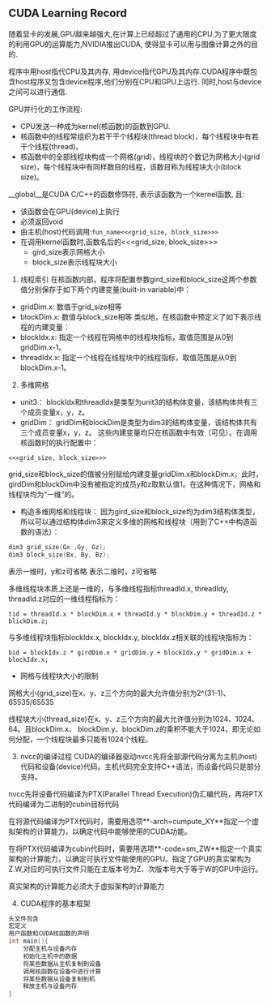 ## CUDA Learning Record

随着显卡的发展,GPU越来越强大,在计算上已经超过了通用的CPU.为了更大限度的利用GPU的运算能力,NVIDIA推出CUDA, 使得显卡可以用与图像计算之外的目的.

程序中用host指代CPU及其内存, 用device指代GPU及其内存.CUDA程序中既包含host程序又包含device程序,他们分别在CPU和GPU上运行. 同时,host与device之间可以进行通信.

GPU并行化的工作流程:

* CPU发送一种成为kernel(核函数)的函数到GPU.
* 核函数中的线程常组织为若干干个线程块(thread block)，每个线程块中有若干个线程(thread)。
* 核函数中的全部线程块构成一个网格(grid)，线程块的个数记为网格大小(grid size)，每个线程块中有同样数目的线程，该数目称为线程块大小(block size)。

__global__是CUDA C/C++的函数修饰符, 表示该函数为一个kernel函数, 且:
* 该函数会在GPU(device)上执行
* 必须返回void
* 由主机(host)代码调用:``fun_name<<<grid_size, block_size>>>``
* 在调用kernel函数时,函数名后的<<<grid_size, block_size>>>
    * gird_size表示网格大小
    * block_size表示线程块大小

1. 线程索引
在核函数内部，程序将配置参数gird_size和block_size这两个参数值分别保存于如下两个内建变量(built-in variable)中：
* gridDim.x: 数值于grid_size相等
* blockDim.x: 数值与block_size相等
类似地，在核函数中预定义了如下表示线程的内建变量：
* blockIdx.x: 指定一个线程在网格中的线程块指标，取值范围是从0到gridDim.x-1。
* threadIdx.x: 指定一个线程在线程块中的线程指标，取值范围是从0到blockDim.x-1。

2. 多维网格
* unit3：
    blockIdx和threadIdx是类型为unit3的结构体变量，该结构体共有三个成员变量x，y，z。
* gridDim：
    gridDim和blockDim是类型为dim3的结构体变量，该结构体共有三个成员变量x，y，z。
这些内建变量均只在核函数中有效（可见）。在调用核函数时的执行配置中：  

``<<<grid_size, block_size>>>``  

grid_size和block_size的值被分别赋给内建变量gridDim.x和blockDim.x，此时，girdDim和blockDim中没有被指定的成员y和z取默认值1。在这种情况下，网格和线程块均为“一维”的。

* 构造多维网格和线程块：
因为gird_size和block_size均为dim3结构体类型，所以可以通过结构体dim3来定义多维的网格和线程块（用到了C++中构造函数的语法）：
```c
dim3 grid_size(Gx ,Gy, Gz);
dim3 block_size(Bx, By, Bz);
```
表示一维时，y和z可省略
表示二维时，z可省略

多维线程块本质上还是一维的，与多维线程指标threadId.x, threadIdy, threadId.z对应的一维线程指标为：  

``tid = threadId.x * blockDim.x + threadId.y * blockDim.y + threadId.z * blickDim.z;``

与多维线程块指标blockIdx.x, blockIdx.y, blockIdx.z相关联的线程块指标为：

``bid = blockIdx.z * girdDim.x * gridDim.y + blockIdx.y * gridDim.x + blockIdx.x;``

* 网格与线程块大小的限制

网格大小(grid_size)在x、y、z三个方向的最大允许值分别为2^(31-1)、65535/65535

线程块大小(thread_size)在x、y、z三个方向的最大允许值分别为1024、1024、64。且blockDim.x、 blockDim.y、blockDim.z的乘积不能大于1024，即无论如何分配，一个线程块最多只能有1024个线程。

3. nvcc的编译过程
CUDA的编译器驱动nvcc先将全部源代码分离为主机(host)代码和设备(device)代码。主机代码完全支持C++语法，而设备代码只是部分支持。

nvcc先将设备代码编译为PTX(Parallel Thread Execution)伪汇编代码，再将PTX代码编译为二进制的cubin目标代码

在将源代码编译为PTX代码时，需要用选项**-arch=cumpute_XY**指定一个虚拟架构的计算能力，以确定代码中能够使用的CUDA功能。

在将PTX代码编译为cubin代码时，需要用选项**-code=sm_ZW**指定一个真实架构的计算能力，以确定可执行文件能使用的GPU。指定了GPU的真实架构为Z.W,对应的可执行文件只能在主版本号为Z、次版本号大于等于W的GPU中运行。

真实架构的计算能力必须大于虚拟架构的计算能力

4. CUDA程序的基本框架

```c
头文件包含
宏定义
用户函数和CUDA核函数的声明
int main(){
    分配主机与设备内存
    初始化主机中的数据
    将某些数据从主机复制到设备
    调用核函数在设备中进行计算
    将某些数据从设备复制到机
    释放主机与设备内存
}
```


